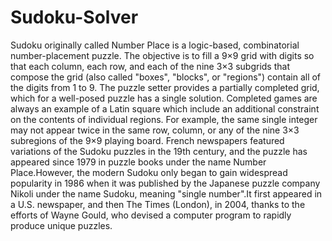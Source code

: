 # Sudoku-Solver
Sudoku  originally called Number Place is a logic-based, combinatorial number-placement puzzle. The objective is to fill a 9×9 grid with digits so that each column, each row, and each of the nine 3×3 subgrids that compose the grid (also called "boxes", "blocks", or "regions") contain all of the digits from 1 to 9. The puzzle setter provides a partially completed grid, which for a well-posed puzzle has a single solution.  Completed games are always an example of a Latin square which include an additional constraint on the contents of individual regions. For example, the same single integer may not appear twice in the same row, column, or any of the nine 3×3 subregions of the 9×9 playing board.  French newspapers featured variations of the Sudoku puzzles in the 19th century, and the puzzle has appeared since 1979 in puzzle books under the name Number Place.However, the modern Sudoku only began to gain widespread popularity in 1986 when it was published by the Japanese puzzle company Nikoli under the name Sudoku, meaning "single number".It first appeared in a U.S. newspaper, and then The Times (London), in 2004, thanks to the efforts of Wayne Gould, who devised a computer program to rapidly produce unique puzzles. 
